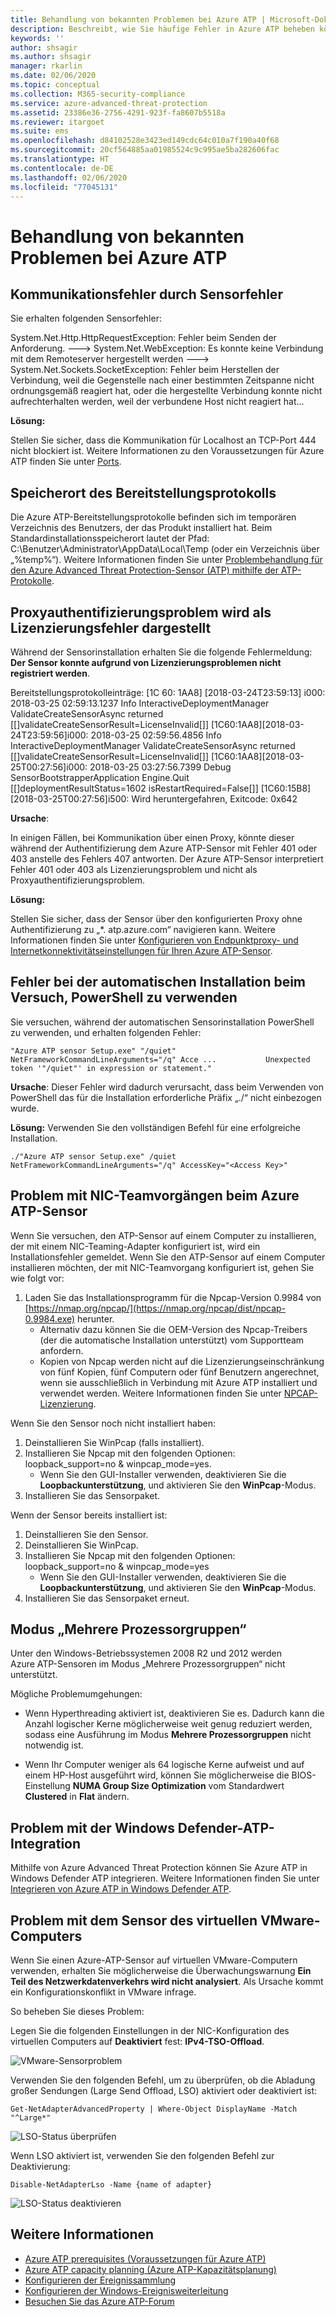 ```yaml
---
title: Behandlung von bekannten Problemen bei Azure ATP | Microsoft-Dokumentation
description: Beschreibt, wie Sie häufige Fehler in Azure ATP beheben können.
keywords: ''
author: shsagir
ms.author: shsagir
manager: rkarlin
ms.date: 02/06/2020
ms.topic: conceptual
ms.collection: M365-security-compliance
ms.service: azure-advanced-threat-protection
ms.assetid: 23386e36-2756-4291-923f-fa8607b5518a
ms.reviewer: itargoet
ms.suite: ems
ms.openlocfilehash: d84102528e3423ed149cdc64c010a7f190a40f68
ms.sourcegitcommit: 20cf564885aa01985524c9c995ae5ba282606fac
ms.translationtype: HT
ms.contentlocale: de-DE
ms.lasthandoff: 02/06/2020
ms.locfileid: "77045131"
---
```

# <a name="troubleshooting-azure-atp-known-issues"></a>Behandlung von bekannten Problemen bei Azure ATP

## <a name="sensor-failure-communication-error"></a>Kommunikationsfehler durch Sensorfehler

Sie erhalten folgenden Sensorfehler:

System.Net.Http.HttpRequestException: Fehler beim Senden der Anforderung. ---> System.Net.WebException: Es konnte keine Verbindung mit dem Remoteserver hergestellt werden ---> System.Net.Sockets.SocketException: Fehler beim Herstellen der Verbindung, weil die Gegenstelle nach einer bestimmten Zeitspanne nicht ordnungsgemäß reagiert hat, oder die hergestellte Verbindung konnte nicht aufrechterhalten werden, weil der verbundene Host nicht reagiert hat...

**Lösung:**

Stellen Sie sicher, dass die Kommunikation für Localhost an TCP-Port 444 nicht blockiert ist. Weitere Informationen zu den Voraussetzungen für Azure ATP finden Sie unter [Ports](atp-prerequisites.md#ports).

## <a name="deployment-log-location"></a>Speicherort des Bereitstellungsprotokolls

Die Azure ATP-Bereitstellungsprotokolle befinden sich im temporären Verzeichnis des Benutzers, der das Produkt installiert hat. Beim Standardinstallationsspeicherort lautet der Pfad: C:\Benutzer\Administrator\AppData\Local\Temp (oder ein Verzeichnis über „%temp%“). Weitere Informationen finden Sie unter [Problembehandlung für den Azure Advanced Threat Protection-Sensor (ATP) mithilfe der ATP-Protokolle](troubleshooting-atp-using-logs.md).

## <a name="proxy-authentication-problem-presents-as-a-licensing-error"></a>Proxyauthentifizierungsproblem wird als Lizenzierungsfehler dargestellt

Während der Sensorinstallation erhalten Sie die folgende Fehlermeldung:  **Der Sensor konnte aufgrund von Lizenzierungsproblemen nicht registriert werden**.

Bereitstellungsprotokolleinträge: [1C 60: 1AA8] [2018-03-24T23:59:13] i000: 2018-03-25 02:59:13.1237 Info  InteractiveDeploymentManager ValidateCreateSensorAsync returned [\[]validateCreateSensorResult=LicenseInvalid[\]] [1C60:1AA8][2018-03-24T23:59:56]i000: 2018-03-25 02:59:56.4856 Info  InteractiveDeploymentManager ValidateCreateSensorAsync returned [\[]validateCreateSensorResult=LicenseInvalid[\]] [1C60:1AA8][2018-03-25T00:27:56]i000: 2018-03-25 03:27:56.7399 Debug SensorBootstrapperApplication Engine.Quit [\[]deploymentResultStatus=1602 isRestartRequired=False[\]] [1C60:15B8][2018-03-25T00:27:56]i500: Wird heruntergefahren, Exitcode: 0x642


**Ursache**:

In einigen Fällen, bei Kommunikation über einen Proxy, könnte dieser während der Authentifizierung dem Azure ATP-Sensor mit Fehler 401 oder 403 anstelle des Fehlers 407 antworten. Der Azure ATP-Sensor interpretiert Fehler 401 oder 403 als Lizenzierungsproblem und nicht als Proxyauthentifizierungsproblem.

**Lösung:**

Stellen Sie sicher, dass der Sensor über den konfigurierten Proxy ohne Authentifizierung zu „*. atp.azure.com“ navigieren kann. Weitere Informationen finden Sie unter [Konfigurieren von Endpunktproxy- und Internetkonnektivitätseinstellungen für Ihren Azure ATP-Sensor](configure-proxy.md).

## <a name="silent-installation-error-when-attempting-to-use-powershell"></a>Fehler bei der automatischen Installation beim Versuch, PowerShell zu verwenden

Sie versuchen, während der automatischen Sensorinstallation PowerShell zu verwenden, und erhalten folgenden Fehler:

    "Azure ATP sensor Setup.exe" "/quiet" NetFrameworkCommandLineArguments="/q" Acce ...           Unexpected token '"/quiet"' in expression or statement."

**Ursache**: Dieser Fehler wird dadurch verursacht, dass beim Verwenden von PowerShell das für die Installation erforderliche Präfix „./“ nicht einbezogen wurde.

**Lösung:** Verwenden Sie den vollständigen Befehl für eine erfolgreiche Installation.

    ./"Azure ATP sensor Setup.exe" /quiet NetFrameworkCommandLineArguments="/q" AccessKey="<Access Key>"

## Problem mit NIC-Teamvorgängen beim Azure ATP-Sensor <a name="nic-teaming"></a>

Wenn Sie versuchen, den ATP-Sensor auf einem Computer zu installieren, der mit einem NIC-Teaming-Adapter konfiguriert ist, wird ein Installationsfehler gemeldet. Wenn Sie den ATP-Sensor auf einem Computer installieren möchten, der mit NIC-Teamvorgang konfiguriert ist, gehen Sie wie folgt vor:

1. Laden Sie das Installationsprogramm für die Npcap-Version 0.9984 von [https://nmap.org/npcap/](https://nmap.org/npcap/dist/npcap-0.9984.exe) herunter.
    - Alternativ dazu können Sie die OEM-Version des Npcap-Treibers (der die automatische Installation unterstützt) vom Supportteam anfordern.
    - Kopien von Npcap werden nicht auf die Lizenzierungseinschränkung von fünf Kopien, fünf Computern oder fünf Benutzern angerechnet, wenn sie ausschließlich in Verbindung mit Azure ATP installiert und verwendet werden. Weitere Informationen finden Sie unter [NPCAP-Lizenzierung](https://github.com/nmap/npcap/blob/master/LICENSE).

Wenn Sie den Sensor noch nicht installiert haben:

1. Deinstallieren Sie WinPcap (falls installiert).
1. Installieren Sie Npcap mit den folgenden Optionen: loopback_support=no & winpcap_mode=yes.
    - Wenn Sie den GUI-Installer verwenden, deaktivieren Sie die **Loopbackunterstützung**, und aktivieren Sie den **WinPcap**-Modus.
1. Installieren Sie das Sensorpaket.

Wenn der Sensor bereits installiert ist:

1. Deinstallieren Sie den Sensor.
1. Deinstallieren Sie WinPcap.
1. Installieren Sie Npcap mit den folgenden Optionen: loopback_support=no & winpcap_mode=yes
    - Wenn Sie den GUI-Installer verwenden, deaktivieren Sie die **Loopbackunterstützung**, und aktivieren Sie den **WinPcap**-Modus.
1. Installieren Sie das Sensorpaket erneut.

## <a name="multi-processor-group-mode"></a>Modus „Mehrere Prozessorgruppen“
Unter den Windows-Betriebssystemen 2008 R2 und 2012 werden Azure ATP-Sensoren im Modus „Mehrere Prozessorgruppen“ nicht unterstützt.

Mögliche Problemumgehungen:
- Wenn Hyperthreading aktiviert ist, deaktivieren Sie es. Dadurch kann die Anzahl logischer Kerne möglicherweise weit genug reduziert werden, sodass eine Ausführung im Modus **Mehrere Prozessorgruppen** nicht notwendig ist.

- Wenn Ihr Computer weniger als 64 logische Kerne aufweist und auf einem HP-Host ausgeführt wird, können Sie möglicherweise die BIOS-Einstellung **NUMA Group Size Optimization** vom Standardwert **Clustered** in **Flat** ändern.

## <a name="windows-defender-atp-integration-issue"></a>Problem mit der Windows Defender-ATP-Integration

Mithilfe von Azure Advanced Threat Protection können Sie Azure ATP in Windows Defender ATP integrieren. Weitere Informationen finden Sie unter [Integrieren von Azure ATP in Windows Defender ATP](integrate-wd-atp.md).

## <a name="vmware-virtual-machine-sensor-issue"></a>Problem mit dem Sensor des virtuellen VMware-Computers

Wenn Sie einen Azure-ATP-Sensor auf virtuellen VMware-Computern verwenden, erhalten Sie möglicherweise die Überwachungswarnung **Ein Teil des Netzwerkdatenverkehrs wird nicht analysiert**. Als Ursache kommt ein Konfigurationskonflikt in VMware infrage.

So beheben Sie dieses Problem:

Legen Sie die folgenden Einstellungen in der NIC-Konfiguration des virtuellen Computers auf **Deaktiviert** fest: **IPv4-TSO-Offload**.

 ![VMware-Sensorproblem](./media/vm-sensor-issue.png)

Verwenden Sie den folgenden Befehl, um zu überprüfen, ob die Abladung großer Sendungen (Large Send Offload, LSO) aktiviert oder deaktiviert ist:

`Get-NetAdapterAdvancedProperty | Where-Object DisplayName -Match "^Large*"`

![LSO-Status überprüfen](./media/missing-network-traffic-health-alert.png)

Wenn LSO aktiviert ist, verwenden Sie den folgenden Befehl zur Deaktivierung:

`Disable-NetAdapterLso -Name {name of adapter}`

![LSO-Status deaktivieren](./media/disable-lso-vmware.png)


## <a name="see-also"></a>Weitere Informationen
- [Azure ATP prerequisites (Voraussetzungen für Azure ATP)](atp-prerequisites.md)
- [Azure ATP capacity planning (Azure ATP-Kapazitätsplanung)](atp-capacity-planning.md)
- [Konfigurieren der Ereignissammlung](configure-event-collection.md)
- [Konfigurieren der Windows-Ereignisweiterleitung](configure-event-forwarding.md)
- [Besuchen Sie das Azure ATP-Forum](https://aka.ms/azureatpcommunity)
